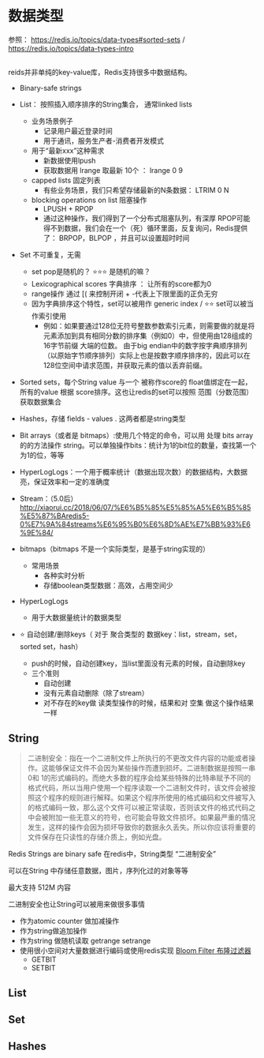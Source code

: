 # 数据类型 

参照： https://redis.io/topics/data-types#sorted-sets / https://redis.io/topics/data-types-intro

## 

reids并非单纯的key-value库，Redis支持很多中数据结构。
- Binary-safe strings
- List： 按照插入顺序排序的String集合， 通常linked lists
  - 业务场景例子
    - 记录用户最近登录时间
    - 用于通讯，服务生产者-消费者开发模式
  - 用于“最新xxx”这种需求
    - 新数据使用lpush
    - 获取数据用 lrange 取最新 10个 ： lrange 0 9
  - capped lists 固定列表
    - 有些业务场景，我们只希望存储最新的N条数据： LTRIM 0 N 
  - blocking operations on list 阻塞操作
    - LPUSH + RPOP
    - 通过这种操作，我们得到了一个分布式阻塞队列，有深厚 RPOP可能得不到数据，我们会在一个（死）循环里面，反复询问，Redis提供了： BRPOP，BLPOP ，并且可以设置超时时间

- Set 不可重复，无需
  - set pop是随机的？ ⭐⭐⭐ 是随机的嘛？
  - Lexicographical scores 字典排序 ： 让所有的score都为0
  - range操作 通过 [( 来控制开闭   + -代表上下限里面的正负无穷
  - 因为字典排序这个特性，set可以被用作 generic index / ⭐⭐ set可以被当作索引使用
    - 例如：如果要通过128位无符号整数参数索引元素，则需要做的就是将元素添加到具有相同分数的排序集（例如0）中，但使用由128组成的16字节前缀 大端的位数。 由于big endian中的数字按字典顺序排列（以原始字节顺序排列）实际上也是按数字顺序排序的，因此可以在128位空间中请求范围，并获取元素的值以丢弃前缀。
- Sorted sets，每个String value 与一个 被称作score的 float值绑定在一起，所有的value 根据 score排序。这也让redis的set可以按照 范围（分数范围）获取数据集合
- Hashes，存储 fields - values . 这两者都是string类型
- Bit arrays（或者是 bitmaps）:使用几个特定的命令，可以用 处理 bits array 的的方法操作 string。可以单独操作bits：统计为1的bit位的数量，查找第一个为1的位，等等
- HyperLogLogs：一个用于概率统计（数据出现次数）的数据结构，大数据亮，保证效率和一定的准确度
- Stream：（5.0后） http://xiaorui.cc/2018/06/07/%E6%B5%85%E5%85%A5%E6%B5%85%E5%87%BAredis5-0%E7%9A%84streams%E6%95%B0%E6%8D%AE%E7%BB%93%E6%9E%84/
- bitmaps（bitmaps 不是一个实际类型，是基于string实现的）
  - 常用场景
    - 各种实时分析
    - 存储boolean类型数据：高效，占用空间少
- HyperLogLogs
  - 用于大数据量统计的数据类型
- ⭐ 自动创建/删除keys（ 对于 聚合类型的 数据key：list，stream，set，sorted set，hash） 
  - push的时候，自动创建key，当list里面没有元素的时候，自动删除key
  - 三个准则
    - 自动创建
    - 没有元素自动删除（除了stream）
    - 对不存在的key做 读类型操作的时候，结果和对 空集 做这个操作结果一样

## String

> 二进制安全：指在一个二进制文件上所执行的不更改文件内容的功能或者操作。这能够保证文件不会因为某些操作而遭到损坏。二进制数据是按照一串0和 1的形式编码的。而绝大多数的程序会给某些特殊的比特串赋予不同的格式代码，所以当用户使用一个程序读取一个二进制文件时，该文件会被按照这个程序的规则进行解释。如果这个程序所使用的格式编码和文件被写入的格式编码一致，那么这个文件可以被正常读取，否则该文件的格式代码之中会被附加一些无意义的符号，也可能会导致文件损坏。如果最严重的情况发生，这样的操作会因为损坏导致你的数据永久丢失。所以你应该将重要的文件保存在只读性的存储介质上，例如光盘。

Redis Strings are binary safe 在redis中，String类型 “二进制安全”

可以在String 中存储任意数据，图片，序列化过的对象等等

最大支持 512M 内容

二进制安全也让String可以被用来做很多事情
- 作为atomic counter 做加减操作
- 作为string做追加操作
- 作为string 做随机读取 getrange setrange
- 使用很小空间对大量数据进行编码或使用redis实现 [Bloom Filter 布隆过滤器](./04-BloomFilter.md)
  - GETBIT
  - SETBIT

## List 

## Set

## Hashes

### 
